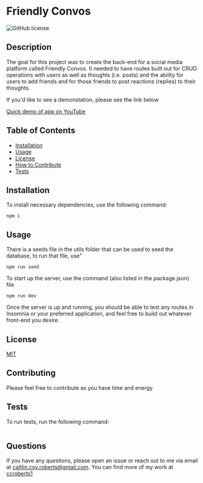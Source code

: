 # Friendly Convos

![GitHub license](https://img.shields.io/badge/license-MIT-orange)

## Description

The goal for this project was to create the back-end for a social media platform called Friendly Convos. It needed to have routes built out for CRUD operations with users as well as thoughts (i.e. posts) and the ability for users to add friends and for those friends to post reactions (replies) to their thoughts.

If you'd like to see a demonstation, please see the link below

[Quick demo of app on YouTube](https://youtu.be/NEdW8aUTYfg)

## Table of Contents

- [Installation](#installation)
- [Usage](#usage)
- [License](#license)
- [How to Contribute](#contributing)
- [Tests](#tests)

## Installation

To install necessary dependencies, use the following command:

```
npm i
```

## Usage

There is a seeds file in the utils folder that can be used to seed the database, to run that file, use"

```
npm run seed
```

To start up the server, use the command (also listed in the package.json) file

```
npm run dev
```

Once the server is up and running, you should be able to test any routes in Insomnia or your preferred application, and feel free to build out whatever front-end you desire.

## License

[MIT](https://choosealicense.com/licenses/mit/)

## Contributing

Please feel free to contribute as you have time and energy

## Tests

To run tests, run the following command:

```

```

## Questions

If you have any questions, please open an issue or reach out to me via email at <caitlin.coy.roberts@gmail.com>. You can find more of my work at [ccroberts1](https://github.com/ccroberts1)
